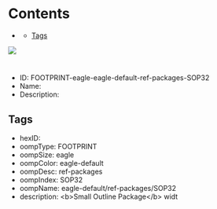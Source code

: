 



Contents
========

* [](#)
	* [Tags](#tags)
  
![][im]
# 

- ID: FOOTPRINT-eagle-eagle-default-ref-packages-SOP32
- Name: 
- Description: 

## Tags

- hexID: 
- oompType: FOOTPRINT
- oompSize: eagle
- oompColor: eagle-default
- oompDesc: ref-packages
- oompIndex: SOP32
- oompName: eagle-default/ref-packages/SOP32
- description: &lt;b&gt;Small Outline Package&lt;/b&gt; widt



[im]: image.png
